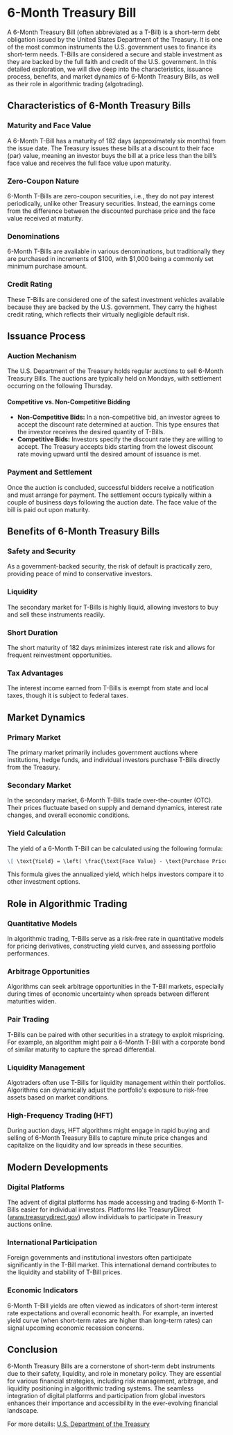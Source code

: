 # 6-Month Treasury Bill

A 6-Month Treasury Bill (often abbreviated as a T-Bill) is a short-term debt obligation issued by the United States Department of the Treasury. It is one of the most common instruments the U.S. government uses to finance its short-term needs. T-Bills are considered a secure and stable investment as they are backed by the full faith and credit of the U.S. government. In this detailed exploration, we will dive deep into the characteristics, issuance process, benefits, and market dynamics of 6-Month Treasury Bills, as well as their role in algorithmic trading (algotrading).

## Characteristics of 6-Month Treasury Bills

### Maturity and Face Value
A 6-Month T-Bill has a maturity of 182 days (approximately six months) from the issue date. The Treasury issues these bills at a discount to their face (par) value, meaning an investor buys the bill at a price less than the bill’s face value and receives the full face value upon maturity.

### Zero-Coupon Nature
6-Month T-Bills are zero-coupon securities, i.e., they do not pay interest periodically, unlike other Treasury securities. Instead, the earnings come from the difference between the discounted purchase price and the face value received at maturity.

### Denominations
6-Month T-Bills are available in various denominations, but traditionally they are purchased in increments of $100, with $1,000 being a commonly set minimum purchase amount.

### Credit Rating
These T-Bills are considered one of the safest investment vehicles available because they are backed by the U.S. government. They carry the highest credit rating, which reflects their virtually negligible default risk.

## Issuance Process

### Auction Mechanism
The U.S. Department of the Treasury holds regular auctions to sell 6-Month Treasury Bills. The auctions are typically held on Mondays, with settlement occurring on the following Thursday. 

#### Competitive vs. Non-Competitive Bidding
- **Non-Competitive Bids:** In a non-competitive bid, an investor agrees to accept the discount rate determined at auction. This type ensures that the investor receives the desired quantity of T-Bills.
- **Competitive Bids:** Investors specify the discount rate they are willing to accept. The Treasury accepts bids starting from the lowest discount rate moving upward until the desired amount of issuance is met.

### Payment and Settlement
Once the auction is concluded, successful bidders receive a notification and must arrange for payment. The settlement occurs typically within a couple of business days following the auction date. The face value of the bill is paid out upon maturity.

## Benefits of 6-Month Treasury Bills

### Safety and Security
As a government-backed security, the risk of default is practically zero, providing peace of mind to conservative investors.

### Liquidity
The secondary market for T-Bills is highly liquid, allowing investors to buy and sell these instruments readily.

### Short Duration
The short maturity of 182 days minimizes interest rate risk and allows for frequent reinvestment opportunities.

### Tax Advantages
The interest income earned from T-Bills is exempt from state and local taxes, though it is subject to federal taxes.

## Market Dynamics

### Primary Market
The primary market primarily includes government auctions where institutions, hedge funds, and individual investors purchase T-Bills directly from the Treasury.

### Secondary Market
In the secondary market, 6-Month T-Bills trade over-the-counter (OTC). Their prices fluctuate based on supply and demand dynamics, interest rate changes, and overall economic conditions.

### Yield Calculation
The yield of a 6-Month T-Bill can be calculated using the following formula:

```markdown
\[ \text{Yield} = \left( \frac{\text{Face Value} - \text{Purchase Price}}{\text{Purchase Price}} \right) \times \left( \frac{365}{182} \right) \]
```

This formula gives the annualized yield, which helps investors compare it to other investment options.

## Role in Algorithmic Trading

### Quantitative Models
In algorithmic trading, T-Bills serve as a risk-free rate in quantitative models for pricing derivatives, constructing yield curves, and assessing portfolio performances. 

### Arbitrage Opportunities
Algorithms can seek arbitrage opportunities in the T-Bill markets, especially during times of economic uncertainty when spreads between different maturities widen.

### Pair Trading
T-Bills can be paired with other securities in a strategy to exploit mispricing. For example, an algorithm might pair a 6-Month T-Bill with a corporate bond of similar maturity to capture the spread differential.

### Liquidity Management
Algotraders often use T-Bills for liquidity management within their portfolios. Algorithms can dynamically adjust the portfolio's exposure to risk-free assets based on market conditions.

### High-Frequency Trading (HFT)
During auction days, HFT algorithms might engage in rapid buying and selling of 6-Month Treasury Bills to capture minute price changes and capitalize on the liquidity and low spreads in these securities.

## Modern Developments

### Digital Platforms
The advent of digital platforms has made accessing and trading 6-Month T-Bills easier for individual investors. Platforms like TreasuryDirect (www.treasurydirect.gov) allow individuals to participate in Treasury auctions online.

### International Participation
Foreign governments and institutional investors often participate significantly in the T-Bill market. This international demand contributes to the liquidity and stability of T-Bill prices.

### Economic Indicators
6-Month T-Bill yields are often viewed as indicators of short-term interest rate expectations and overall economic health. For example, an inverted yield curve (when short-term rates are higher than long-term rates) can signal upcoming economic recession concerns.

## Conclusion

6-Month Treasury Bills are a cornerstone of short-term debt instruments due to their safety, liquidity, and role in monetary policy. They are essential for various financial strategies, including risk management, arbitrage, and liquidity positioning in algorithmic trading systems. The seamless integration of digital platforms and participation from global investors enhances their importance and accessibility in the ever-evolving financial landscape.

For more details: [U.S. Department of the Treasury](https://www.treasurydirect.gov)
